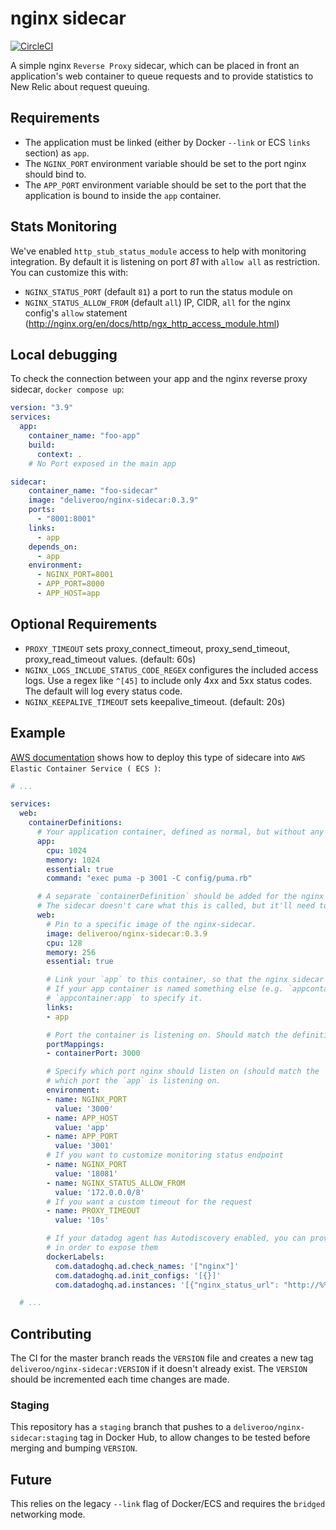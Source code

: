 # nginx sidecar

[![CircleCI](https://dl.circleci.com/status-badge/img/gh/deliveroo/nginx-sidecar/tree/master.svg?style=shield&circle-token=01448f7fc138e431d175c0958cbb5f9f90c8872e)](https://dl.circleci.com/status-badge/redirect/gh/deliveroo/nginx-sidecar/tree/master)

A simple nginx `Reverse Proxy` sidecar, which can be placed in front an application's web container to queue requests and to provide statistics to New Relic about request queuing.

## Requirements

- The application must be linked (either by Docker `--link` or ECS `links` section) as `app`.
- The `NGINX_PORT` environment variable should be set to the port nginx should bind to.
- The `APP_PORT` environment variable should be set to the port that the application is bound to inside the `app` container.

## Stats Monitoring

We've enabled `http_stub_status_module` access to help with monitoring integration. By default it is listening on port _81_ with `allow all` as restriction. You can customize this with:

- `NGINX_STATUS_PORT` (default `81`) a port to run the status module on
- `NGINX_STATUS_ALLOW_FROM` (default `all`) IP, CIDR, `all` for the nginx config's `allow` statement (<http://nginx.org/en/docs/http/ngx_http_access_module.html>)

## Local debugging

To check the connection between your app and the nginx reverse proxy sidecar, `docker compose up`:

```yaml
version: "3.9"
services:
  app:
    container_name: "foo-app"
    build:
      context: .
    # No Port exposed in the main app

sidecar:
    container_name: "foo-sidecar"
    image: "deliveroo/nginx-sidecar:0.3.9"
    ports:
      - "8001:8001"
    links:
      - app
    depends_on:
      - app
    environment:
      - NGINX_PORT=8001
      - APP_PORT=8000
      - APP_HOST=app
```

## Optional Requirements

- `PROXY_TIMEOUT` sets proxy_connect_timeout, proxy_send_timeout, proxy_read_timeout values. (default: 60s)
- `NGINX_LOGS_INCLUDE_STATUS_CODE_REGEX` configures the included access logs.  Use a regex like `^[45]` to include only 4xx and 5xx status codes. The default will log every status code.
- `NGINX_KEEPALIVE_TIMEOUT` sets keepalive_timeout. (default: 20s)

## Example

[AWS documentation](https://aws.amazon.com/blogs/compute/nginx-reverse-proxy-sidecar-container-on-amazon-ecs/) shows how to deploy this type of sidecare into `AWS Elastic Container Service ( ECS )`:

```yaml
# ...

services:
  web:
    containerDefinitions:
      # Your application container, defined as normal, but without any `portMappings` section:
      app:
        cpu: 1024
        memory: 1024
        essential: true
        command: "exec puma -p 3001 -C config/puma.rb"

      # A separate `containerDefinition` should be added for the nginx sidecar.
      # The sidecar doesn't care what this is called, but it'll need to match the `process_name` in your app's Terraform, as this is where Hopper expects to find the bound port.
      web:
        # Pin to a specific image of the nginx-sidecar.
        image: deliveroo/nginx-sidecar:0.3.9
        cpu: 128
        memory: 256
        essential: true

        # Link your `app` to this container, so that the nginx sidecar can forward requests.
        # If your app container is named something else (e.g. `appcontainer`), you can use
        # `appcontainer:app` to specify it.
        links:
        - app

        # Port the container is listening on. Should match the definition of the service in Terraform.
        portMappings:
        - containerPort: 3000

        # Specify which port nginx should listen on (should match the `portMappings` above), and
        # which port the `app` is listening on.
        environment:
        - name: NGINX_PORT
          value: '3000'
        - name: APP_HOST
          value: 'app'
        - name: APP_PORT
          value: '3001'
        # If you want to customize monitoring status endpoint
        - name: NGINX_PORT
          value: '18081'
        - name: NGINX_STATUS_ALLOW_FROM
          value: '172.0.0.0/8'
        # If you want a custom timeout for the request
        - name: PROXY_TIMEOUT
          value: '10s'

        # If your datadog agent has Autodiscovery enabled, you can provide additional docker labels
        # in order to expose them
        dockerLabels:
          com.datadoghq.ad.check_names: '["nginx"]'
          com.datadoghq.ad.init_configs: '[{}]'
          com.datadoghq.ad.instances: '[{"nginx_status_url": "http://%%host%%:81/nginx_status/"}]'

  # ...
```

## Contributing

The CI for the master branch reads the `VERSION` file and creates a new tag `deliveroo/nginx-sidecar:VERSION` if it doesn't already exist. The `VERSION` should be incremented each time changes are made.

### Staging

This repository has a `staging` branch that pushes to a `deliveroo/nginx-sidecar:staging` tag in Docker Hub, to allow changes to be tested before merging and bumping `VERSION`.

## Future

This relies on the legacy `--link` flag of Docker/ECS and requires the `bridged` networking mode.
